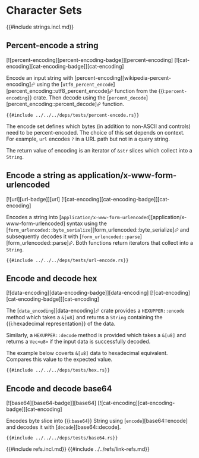 # Character Sets

{{#include strings.incl.md}}

## Percent-encode a string

[![percent-encoding][percent-encoding-badge]][percent-encoding]  [![cat-encoding][cat-encoding-badge]][cat-encoding]

Encode an input string with [percent-encoding][wikipedia-percent-encoding]⮳ using the [`utf8_percent_encode`][percent_encoding::utf8_percent_encode]⮳ function from the {{i:`percent-encoding`}} crate. Then decode using the [`percent_decode`][percent_encoding::percent_decode]⮳ function.

```rust,editable
{{#include ../../../deps/tests/percent-encode.rs}}
```

The encode set defines which bytes (in addition to non-ASCII and controls) need to be percent-encoded. The choice of this set depends on context. For example, `url` encodes `?` in a URL path but not in a query string.

The return value of encoding is an iterator of `&str` slices which collect into a `String`.

## Encode a string as application/x-www-form-urlencoded

[![url][url-badge]][url]  [![cat-encoding][cat-encoding-badge]][cat-encoding]

Encodes a string into [`application/x-www-form-urlencoded`][application/x-www-form-urlencoded] syntax using the [`form_urlencoded::byte_serialize`][form_urlencoded::byte_serialize]⮳ and subsequently decodes it with [`form_urlencoded::parse`][form_urlencoded::parse]⮳. Both functions return iterators that collect into a `String`.

```rust,editable
{{#include ../../../deps/tests/url-encode.rs}}
```

## Encode and decode hex

[![data-encoding][data-encoding-badge]][data-encoding]  [![cat-encoding][cat-encoding-badge]][cat-encoding]

The [`data_encoding`][data-encoding]⮳ crate provides a `HEXUPPER::encode` method which takes a `&[u8]` and returns a `String` containing the {{i:hexadecimal representation}} of the data.

Similarly, a `HEXUPPER::decode` method is provided which takes a `&[u8]` and returns a `Vec<u8>` if the input data is successfully decoded.

The example below coverts `&[u8]` data to hexadecimal equivalent. Compares this value to the expected value.

```rust,editable
{{#include ../../../deps/tests/hex.rs}}
```

## Encode and decode base64

[![base64][base64-badge]][base64]  [![cat-encoding][cat-encoding-badge]][cat-encoding]

Encodes byte slice into {{i:`base64`}} String using [`encode`][base64::encode] and decodes it with [`decode`][base64::decode].

```rust,editable
{{#include ../../../deps/tests/base64.rs}}
```

{{#include refs.incl.md}}
{{#include ../../refs/link-refs.md}}
